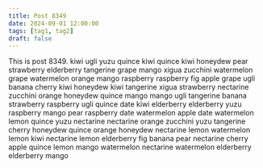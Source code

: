 ```yaml
---
title: Post 8349
date: 2024-09-01 12:00:00
tags: [tag1, tag2]
draft: false
---
```

This is post 8349.
kiwi
ugli
yuzu
quince
kiwi
quince
kiwi
honeydew
pear
strawberry
elderberry
tangerine
grape
mango
xigua
zucchini
watermelon
grape
watermelon
orange
mango
raspberry
raspberry
fig
apple
grape
ugli
banana
cherry
kiwi
honeydew
kiwi
tangerine
xigua
strawberry
nectarine
zucchini
orange
honeydew
quince
mango
mango
ugli
tangerine
banana
strawberry
raspberry
ugli
quince
date
kiwi
elderberry
elderberry
yuzu
raspberry
mango
pear
raspberry
date
watermelon
apple
date
watermelon
lemon
quince
yuzu
nectarine
nectarine
orange
zucchini
yuzu
tangerine
cherry
honeydew
quince
orange
honeydew
nectarine
lemon
watermelon
lemon
kiwi
nectarine
lemon
elderberry
fig
banana
pear
nectarine
cherry
apple
quince
lemon
mango
watermelon
nectarine
watermelon
elderberry
elderberry
mango
